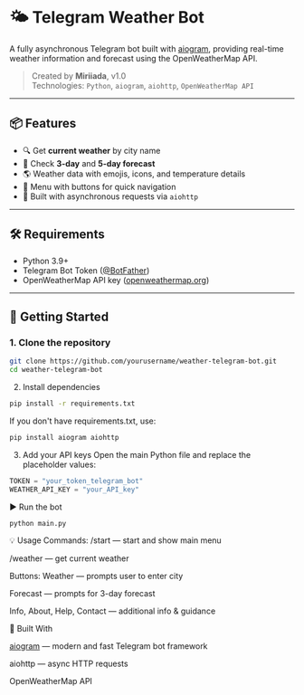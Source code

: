 
# 🌤️ Telegram Weather Bot

A fully asynchronous Telegram bot built with [aiogram](https://github.com/aiogram/aiogram), providing real-time weather information and forecast using the OpenWeatherMap API.

> Created by **Miriiada**, v1.0  
> Technologies: `Python`, `aiogram`, `aiohttp`, `OpenWeatherMap API`

---

## 📦 Features

- 🔍 Get **current weather** by city name
- 📅 Check **3-day** and **5-day forecast**
- 🌎 Weather data with emojis, icons, and temperature details
- 🔘 Menu with buttons for quick navigation
- 📡 Built with asynchronous requests via `aiohttp`

---

## 🛠 Requirements

- Python 3.9+
- Telegram Bot Token ([@BotFather](https://t.me/BotFather))
- OpenWeatherMap API key ([openweathermap.org](https://openweathermap.org/api))

---

## 🚀 Getting Started

### 1. Clone the repository

```bash
git clone https://github.com/yourusername/weather-telegram-bot.git
cd weather-telegram-bot
```
2. Install dependencies
```bash
pip install -r requirements.txt
```
If you don't have requirements.txt, use:
```bash
pip install aiogram aiohttp
```
3. Add your API keys
Open the main Python file and replace the placeholder values:

```python
TOKEN = "your_token_telegram_bot"
WEATHER_API_KEY = "your_API_key"
```
▶️ Run the bot
```bash
python main.py
```
💡 Usage
Commands:
/start — start and show main menu

/weather <city> — get current weather

Buttons:
Weather — prompts user to enter city

Forecast — prompts for 3-day forecast

Info, About, Help, Contact — additional info & guidance

🤖 Built With

[aiogram](https://github.com/aiogram/aiogram) — modern and fast Telegram bot framework

aiohttp — async HTTP requests

OpenWeatherMap API
